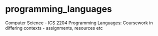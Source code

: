 # programming_languages
Computer Science - ICS 2204 Programming Languages: Coursework in differing contexts - assignments,  resources etc
